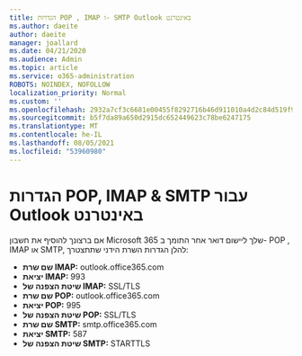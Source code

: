```yaml
---
title: הגדרות POP , IMAP ו- SMTP Outlook באינטרנט
ms.author: daeite
author: daeite
manager: joallard
ms.date: 04/21/2020
ms.audience: Admin
ms.topic: article
ms.service: o365-administration
ROBOTS: NOINDEX, NOFOLLOW
localization_priority: Normal
ms.custom: ''
ms.openlocfilehash: 2932a7cf3c6681e00455f8292716b46d911010a4d2c84d519f90b2ffa971b35f
ms.sourcegitcommit: b5f7da89a650d2915dc652449623c78be6247175
ms.translationtype: MT
ms.contentlocale: he-IL
ms.lasthandoff: 08/05/2021
ms.locfileid: "53960980"
---
```

# <a name="pop-imap--smtp-settings-for-outlook-on-the-web"></a>הגדרות POP, IMAP & SMTP עבור Outlook באינטרנט

אם ברצונך להוסיף את חשבון Microsoft 365 שלך ליישום דואר אחר התומך ב- POP , IMAP או SMTP, להלן הגדרות השרת הידני שתתצטרך:
  
- **שם שרת IMAP:** outlook.office365.com
- **יציאת IMAP:** 993
- **שיטת הצפנה של IMAP:** SSL/TLS
- **שם שרת POP:** outlook.office365.com  
- **יציאת POP:** 995  
- **שיטת הצפנה של POP:** SSL/TLS  
- **שם שרת SMTP:** smtp.office365.com
- **יציאת SMTP:** 587
- **שיטת הצפנה של SMTP:** STARTTLS